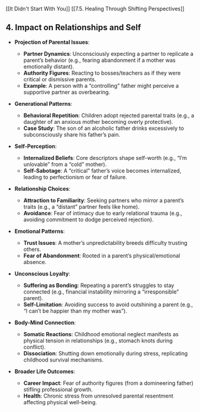 [[It Didn't Start With You]]
[[7.5. Healing Through Shifting Perspectives]]

## **4. Impact on Relationships and Self**

- **Projection of Parental Issues**:
    
    - **Partner Dynamics**: Unconsciously expecting a partner to replicate a parent’s behavior (e.g., fearing abandonment if a mother was emotionally distant).
    - **Authority Figures**: Reacting to bosses/teachers as if they were critical or dismissive parents.
    - **Example**: A person with a “controlling” father might perceive a supportive partner as overbearing.
- **Generational Patterns**:
    
    - **Behavioral Repetition**: Children adopt rejected parental traits (e.g., a daughter of an anxious mother becoming overly protective).
    - **Case Study**: The son of an alcoholic father drinks excessively to subconsciously share his father’s pain.
- **Self-Perception**:
    
    - **Internalized Beliefs**: Core descriptors shape self-worth (e.g., “I’m unlovable” from a “cold” mother).
    - **Self-Sabotage**: A “critical” father’s voice becomes internalized, leading to perfectionism or fear of failure.
- **Relationship Choices**:
    
    - **Attraction to Familiarity**: Seeking partners who mirror a parent’s traits (e.g., a “distant” partner feels like home).
    - **Avoidance**: Fear of intimacy due to early relational trauma (e.g., avoiding commitment to dodge perceived rejection).
- **Emotional Patterns**:
    
    - **Trust Issues**: A mother’s unpredictability breeds difficulty trusting others.
    - **Fear of Abandonment**: Rooted in a parent’s physical/emotional absence.
- **Unconscious Loyalty**:
    
    - **Suffering as Bonding**: Repeating a parent’s struggles to stay connected (e.g., financial instability mirroring a “irresponsible” parent).
    - **Self-Limitation**: Avoiding success to avoid outshining a parent (e.g., “I can’t be happier than my mother was”).
- **Body-Mind Connection**:
    
    - **Somatic Reactions**: Childhood emotional neglect manifests as physical tension in relationships (e.g., stomach knots during conflict).
    - **Dissociation**: Shutting down emotionally during stress, replicating childhood survival mechanisms.
- **Broader Life Outcomes**:
    
    - **Career Impact**: Fear of authority figures (from a domineering father) stifling professional growth.
    - **Health**: Chronic stress from unresolved parental resentment affecting physical well-being.
